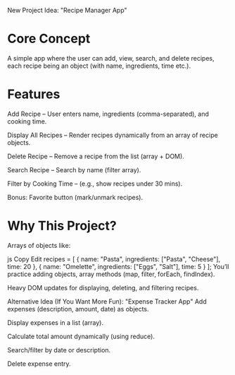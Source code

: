 New Project Idea: "Recipe Manager App"

# Core Concept

A simple app where the user can add, view, search, and delete recipes, each recipe being an object (with name, ingredients, time etc.).

# Features

Add Recipe – User enters name, ingredients (comma-separated), and cooking time.

Display All Recipes – Render recipes dynamically from an array of recipe objects.

Delete Recipe – Remove a recipe from the list (array + DOM).

Search Recipe – Search by name (filter array).

Filter by Cooking Time – (e.g., show recipes under 30 mins).

Bonus: Favorite button (mark/unmark recipes).

# Why This Project?

Arrays of objects like:

js
Copy
Edit
recipes = [
{ name: "Pasta", ingredients: ["Pasta", "Cheese"], time: 20 },
{ name: "Omelette", ingredients: ["Eggs", "Salt"], time: 5 }
];
You’ll practice adding objects, array methods (map, filter, forEach, findIndex).

Heavy DOM updates for displaying, deleting, and filtering recipes.

Alternative Idea (If You Want More Fun): "Expense Tracker App"
Add expenses (description, amount, date) as objects.

Display expenses in a list (array).

Calculate total amount dynamically (using reduce).

Search/filter by date or description.

Delete expense entry.
